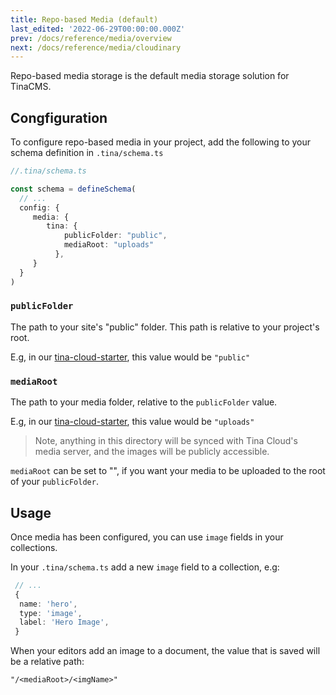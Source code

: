 ```yaml
---
title: Repo-based Media (default)
last_edited: '2022-06-29T00:00:00.000Z'
prev: /docs/reference/media/overview
next: /docs/reference/media/cloudinary
---
```


Repo-based media storage is the default media storage solution for TinaCMS.

## Congfiguration

To configure repo-based media in your project, add the following to your schema definition in `.tina/schema.ts`

```ts
//.tina/schema.ts

const schema = defineSchema(
  // ...
  config: {
     media: {
        tina: {
            publicFolder: "public",
            mediaRoot: "uploads"
          },
     }
  }
)
```

### `publicFolder`

The path to your site's "public" folder. This path is relative to your project's root.

E.g, in our [tina-cloud-starter](https://github.com/tinacms/tina-cloud-starter/tree/main/public), this value would be `"public"`

### `mediaRoot`

The path to your media folder, relative to the `publicFolder` value.

E.g, in our [tina-cloud-starter](https://github.com/tinacms/tina-cloud-starter/tree/main/public), this value would be `"uploads"`

> Note, anything in this directory will be synced with Tina Cloud's media server, and the images will be publicly accessible.

`mediaRoot` can be set to "", if you want your media to be uploaded to the root of your `publicFolder`.

## Usage

Once media has been configured, you can use `image` fields in your collections.

In your `.tina/schema.ts` add a new `image` field to a collection, e.g:

```ts
 // ...
 {
  name: 'hero',
  type: 'image',
  label: 'Hero Image',
 }
```

When your editors add an image to a document, the value that is saved will be a relative path:

`"/<mediaRoot>/<imgName>"`
